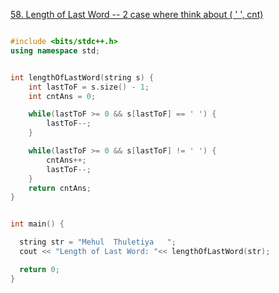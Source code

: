 [58. Length of Last Word -- 2 case where think about ( ' ', cnt)]()


```cpp

#include <bits/stdc++.h>
using namespace std;


int lengthOfLastWord(string s) {
    int lastToF = s.size() - 1;
    int cntAns = 0;

    while(lastToF >= 0 && s[lastToF] == ' ') {
        lastToF--;
    }

    while(lastToF >= 0 && s[lastToF] != ' ') {
        cntAns++;
        lastToF--;
    }
    return cntAns;
}


int main() {

  string str = "Mehul  Thuletiya   ";
  cout << "Length of Last Word: "<< lengthOfLastWord(str);

  return 0;
}

```
